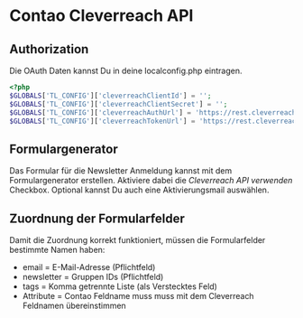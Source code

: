 # Contao Cleverreach API

## Authorization
Die OAuth Daten kannst Du in deine localconfig.php eintragen.

``` php
<?php
$GLOBALS['TL_CONFIG']['cleverreachClientId'] = '';
$GLOBALS['TL_CONFIG']['cleverreachClientSecret'] = '';
$GLOBALS['TL_CONFIG']['cleverreachAuthUrl'] = 'https://rest.cleverreach.com/oauth/authorize.php';
$GLOBALS['TL_CONFIG']['cleverreachTokenUrl'] = 'https://rest.cleverreach.com/oauth/token.php';
```

## Formulargenerator
Das Formular für die Newsletter Anmeldung kannst mit dem Formulargenerator erstellen. Aktiviere dabei die *Cleverreach API verwenden* Checkbox. Optional kannst Du auch eine Aktivierungsmail auswählen. 

## Zuordnung der Formularfelder
Damit die Zuordnung korrekt funktioniert, müssen die Formularfelder bestimmte Namen haben:
* email = E-Mail-Adresse (Pflichtfeld)
* newsletter = Gruppen IDs (Pflichtfeld)
* tags = Komma getrennte Liste (als Verstecktes Feld)
* Attribute = Contao Feldname muss muss mit dem Cleverreach Feldnamen übereinstimmen